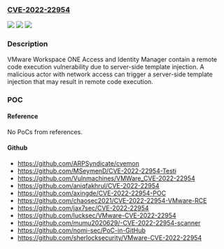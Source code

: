 ### [CVE-2022-22954](https://cve.mitre.org/cgi-bin/cvename.cgi?name=CVE-2022-22954)
![](https://img.shields.io/static/v1?label=Product&message=VMware%20Workspace%20ONE%20Access%20and%20Identity%20Manager&color=blue)
![](https://img.shields.io/static/v1?label=Version&message=n%2Fa&color=blue)
![](https://img.shields.io/static/v1?label=Vulnerability&message=Remote%20code%20execution&color=brighgreen)

### Description

VMware Workspace ONE Access and Identity Manager contain a remote code execution vulnerability due to server-side template injection. A malicious actor with network access can trigger a server-side template injection that may result in remote code execution.

### POC

#### Reference
No PoCs from references.

#### Github
- https://github.com/ARPSyndicate/cvemon
- https://github.com/MSeymenD/CVE-2022-22954-Testi
- https://github.com/Vulnmachines/VMWare_CVE-2022-22954
- https://github.com/aniqfakhrul/CVE-2022-22954
- https://github.com/axingde/CVE-2022-22954-POC
- https://github.com/chaosec2021/CVE-2022-22954-VMware-RCE
- https://github.com/jax7sec/CVE-2022-22954
- https://github.com/lucksec/VMware-CVE-2022-22954
- https://github.com/mumu2020629/-CVE-2022-22954-scanner
- https://github.com/nomi-sec/PoC-in-GitHub
- https://github.com/sherlocksecurity/VMware-CVE-2022-22954


